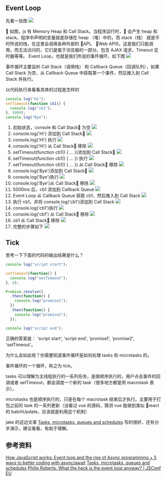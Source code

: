 ## Event Loop

先看一张图
![](/images/event-loop/0.png)

 如图，js 有 Memory Heap 和 Call Stack。当程序运行时， 会产生 heap 和 stack。程序中声明的变量就是存储在 heap （堆）中的，而 stack（栈） 就是平时所说的栈，在这里会调用各种外部的 API。
Web APIS，这是我们只能调用，而无法访问的，它们是属于浏览器的一部分。包含 AJAX 请求，Timeout 定时器等等。
Event Loop，也就是我们所说的事件循环，如下图
![](/images/event-loop/18.png)

事件循环主要监听 Call Stack（调用栈） 和 Callback Queue（回调队列），如果 Call Stack 为空，从 Callback Queue 中获取第一个事件，然后推入到 Call Stack 并执行。

以代码执行来看看具体的过程是怎样的

```js
console.log("Hi");
setTimeout(function cb1() {
  console.log("cb1");
}, 5000);
console.log("Bye");
```

1.  初始状态，console 和 Call Stack 为空
    ![](/images/event-loop/1.png)
2.  console.log('Hi') 添加到 Call Stack
    ![](/images/event-loop/2.png)
3.  console.log('Hi') 执行
    ![](/images/event-loop/3.png)
4.  console.log('Hi') 从 Call Stack 移除
    ![](/images/event-loop/4.png)
5.  setTimeout(function cb1() { ... })添加到 Call Stack
    ![](/images/event-loop/5.png)
6.  setTimeout(function cb1() { ... }) 执行
    ![](/images/event-loop/6.png)
7.  setTimeout(function cb1() { ... }) 从 Call Stack 移除
    ![](/images/event-loop/7.png)
8.  console.log('Bye')添加到 Call Stack
    ![](/images/event-loop/8.png)
9.  console.log('Bye')执行
    ![](/images/event-loop/9.png)
10. console.log('Bye')从 Call Stack 移除
    ![](/images/event-loop/10.png)
11. 5000ms 后，cb1 添加到 Callback Queue
    ![](/images/event-loop/11.png)
12. Event Loop 从 Callback Queue 获取 cb1，然后推入到 Call Stack
    ![](/images/event-loop/12.png)
13. 执行 cb1，并将 console.log('cb1')添加到 Call Stack
    ![](/images/event-loop/13.png)
14. console.log('cb1')执行
    ![](/images/event-loop/14.png)
15. console.log('cb1') 从 Call Stack 移除
    ![](/images/event-loop/15.png)
16. cb1 从 Call Stack 移除
    ![](/images/event-loop/16.png)
17. 完整的步骤如下
    ![](/images/event-loop/17.gif)

## Tick

思考一下下面的代码的输出结果是什么？

```js
console.log("script start");

setTimeout(function() {
  console.log("setTimeout");
}, 0);

Promise.resolve()
  .then(function() {
    console.log("promise1");
  })
  .then(function() {
    console.log("promise2");
  });

console.log("script end");
```

正确的答案是： 'script start', 'script end', 'promise1', 'promise2', 'setTimeout'。

为什么会如此呢？你需要知道事件循环是如何处理 tasks 和 microtasks 的。

事件循环的一个循环，称之为 tick。

tasks 可以理解为主线程执行的一系列任务，是按顺序执行的，用户点击事件的回调或者 setTimeout，都会调度一个新的 task（很多地方都是用 macrotask 表示）。

microtasks 也是顺序执行的，只是在每个 macrotask 结束后才执行。主要用于打包之前的 task 的一系列更新（没看过 vue 的源码，猜测 vue 能做到类似 react 的 batchUpdate，应该就是利用这个机制）

jake 的这边文章 [Tasks, microtasks, queues and schedules](https://jakearchibald.com/2015/tasks-microtasks-queues-and-schedules/) 写的很好，还有分步演示，建议看看，有助于理解。

## 参考资料

[How JavaScript works: Event loop and the rise of Async programming + 5 ways to better coding with async/await](https://blog.sessionstack.com/how-javascript-works-event-loop-and-the-rise-of-async-programming-5-ways-to-better-coding-with-2f077c4438b5)
[Tasks, microtasks, queues and schedules](https://jakearchibald.com/2015/tasks-microtasks-queues-and-schedules/)
[Philip Roberts: What the heck is the event loop anyway? | JSConf EU](https://www.youtube.com/watch?v=8aGhZQkoFbQ)
